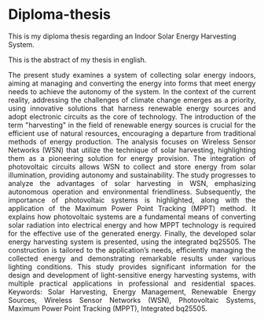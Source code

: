 # Diploma-thesis
This is my diploma thesis regarding an Indoor Solar Energy Harvesting System. 

This is the abstract of my thesis in english.

<div style="text-align: justify">
The present study examines a system of collecting solar energy indoors, aiming at managing and converting the energy into forms that meet energy needs to achieve the autonomy of the system. In the context of the current reality, addressing the challenges of climate change emerges as a priority, using innovative solutions that harness renewable energy sources and adopt electronic circuits as the core of technology. The introduction of the term "harvesting" in the field of renewable energy sources is crucial for the efficient use of natural resources, encouraging a departure from traditional methods of energy production. The analysis focuses on Wireless Sensor Networks (WSN) that utilize the technique of solar harvesting, highlighting them as a pioneering solution for energy provision. The integration of photovoltaic circuits allows WSN to collect and store energy from solar illumination, providing autonomy and sustainability. The study progresses to analyze the advantages of solar harvesting in WSN, emphasizing autonomous operation and environmental friendliness. Subsequently, the importance of photovoltaic systems is highlighted, along with the application of the Maximum Power Point Tracking (MPPT) method. It explains how photovoltaic systems are a fundamental means of converting solar radiation into electrical energy and how MPPT technology is required for the effective use of the generated energy. Finally, the developed solar energy harvesting system is presented, using the integrated bq25505. The construction is tailored to the application’s needs, efficiently managing the collected energy and demonstrating remarkable results under various lighting conditions. This study provides significant information for the design and development of light-sensitive energy harvesting systems, with multiple practical applications in professional and residential spaces. Keywords: Solar Harvesting, Energy Management, Renewable Energy Sources, Wireless Sensor Networks (WSN), Photovoltaic Systems, Maximum Power Point Tracking (MPPT), Integrated bq25505.
</div>
